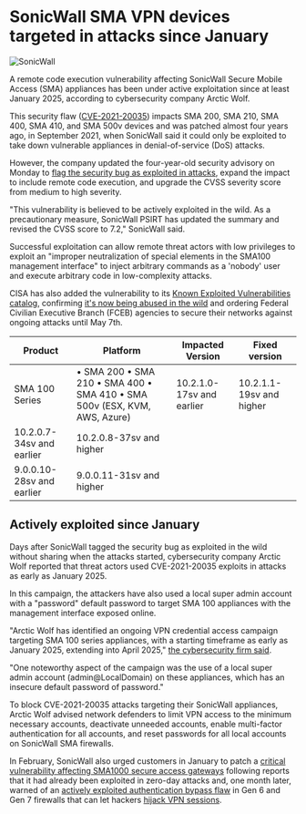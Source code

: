 # SonicWall SMA VPN devices targeted in attacks since January

![SonicWall](https://www.bleepstatic.com/content/hl-images/2025/04/18/SonicWall.jpg)

A remote code execution vulnerability affecting SonicWall Secure Mobile Access (SMA) appliances has been under active exploitation since at least January 2025, according to cybersecurity company Arctic Wolf.

This security flaw ([CVE-2021-20035](https://nvd.nist.gov/vuln/detail/CVE-2021-20035)) impacts SMA 200, SMA 210, SMA 400, SMA 410, and SMA 500v devices and was patched almost four years ago, in September 2021, when SonicWall said it could only be exploited to take down vulnerable appliances in denial-of-service (DoS) attacks.

However, the company updated the four-year-old security advisory on Monday to [flag the security bug as exploited in attacks](https://www.bleepingcomputer.com/news/security/cisa-tags-sonicwall-vpn-flaw-as-actively-exploited-in-attacks/), expand the impact to include remote code execution, and upgrade the CVSS severity score from medium to high severity.

"This vulnerability is believed to be actively exploited in the wild. As a precautionary measure, SonicWall PSIRT has updated the summary and revised the CVSS score to 7.2," SonicWall said.

Successful exploitation can allow remote threat actors with low privileges to exploit an "improper neutralization of special elements in the SMA100 management interface" to inject arbitrary commands as a 'nobody' user and execute arbitrary code in low-complexity attacks.

CISA has also added the vulnerability to its [Known Exploited Vulnerabilities catalog](https://www.cisa.gov/known-exploited-vulnerabilities-catalog?search%5Fapi%5Ffulltext=CVE-2021-20035&field%5Fdate%5Fadded%5Fwrapper=all&field%5Fcve=&sort%5Fby=field%5Fdate%5Fadded&items%5Fper%5Fpage=20&url=), confirming [it's now being abused in the wild](https://www.cisa.gov/news-events/alerts/2025/04/16/cisa-adds-one-known-exploited-vulnerability-catalog) and ordering Federal Civilian Executive Branch (FCEB) agencies to secure their networks against ongoing attacks until May 7th.

| **Product**               | **Platform**                                                              | **Impacted Version**      | **Fixed version**        |
| ------------------------- | ------------------------------------------------------------------------- | ------------------------- | ------------------------ |
| SMA 100 Series            | • SMA 200 • SMA 210 • SMA 400 • SMA 410 • SMA 500v (ESX, KVM, AWS, Azure) | 10.2.1.0-17sv and earlier | 10.2.1.1-19sv and higher |
| 10.2.0.7-34sv and earlier | 10.2.0.8-37sv and higher                                                  |                           |                          |
| 9.0.0.10-28sv and earlier | 9.0.0.11-31sv and higher                                                  |                           |                          |

## Actively exploited since January

Days after SonicWall tagged the security bug as exploited in the wild without sharing when the attacks started, cybersecurity company Arctic Wolf reported that threat actors used CVE-2021-20035 exploits in attacks as early as January 2025.

In this campaign, the attackers have also used a local super admin account with a "password" default password to target SMA 100 appliances with the management interface exposed online.

"Arctic Wolf has identified an ongoing VPN credential access campaign targeting SMA 100 series appliances, with a starting timeframe as early as January 2025, extending into April 2025," [the cybersecurity firm said](https://arcticwolf.com/resources/blog/credential-access-campaign-targeting-sonicwall-sma-devices-potentially-linked-to-exploitation-of-cve-2021-20035/).

"One noteworthy aspect of the campaign was the use of a local super admin account (admin@LocalDomain) on these appliances, which has an insecure default password of password."

To block CVE-2021-20035 attacks targeting their SonicWall appliances, Arctic Wolf advised network defenders to limit VPN access to the minimum necessary accounts, deactivate unneeded accounts, enable multi-factor authentication for all accounts, and reset passwords for all local accounts on SonicWall SMA firewalls.

In February, SonicWall also urged customers in January to patch a [critical vulnerability affecting SMA1000 secure access gateways](https://www.bleepingcomputer.com/news/security/sonicwall-warns-of-sma1000-rce-flaw-exploited-in-zero-day-attacks/) following reports that it had already been exploited in zero-day attacks and, one month later, warned of an [actively exploited authentication bypass flaw](https://www.bleepingcomputer.com/news/security/sonicwall-firewall-bug-leveraged-in-attacks-after-poc-exploit-release/) in Gen 6 and Gen 7 firewalls that can let hackers [hijack VPN sessions](https://www.bleepingcomputer.com/news/security/sonicwall-firewall-exploit-lets-hackers-hijack-vpn-sessions-patch-now/).